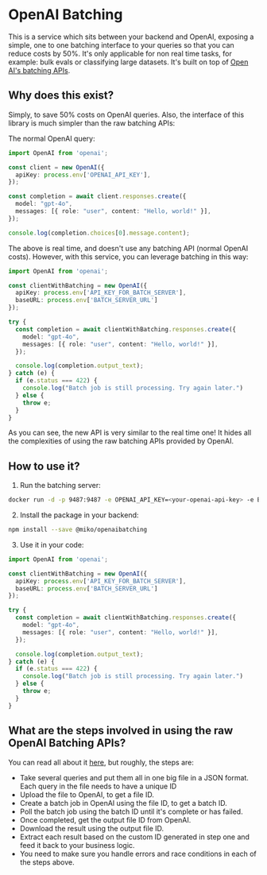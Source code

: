 # OpenAI Batching

This is a service which sits between your backend and OpenAI, exposing a simple, one to one batching interface to your queries so that you can reduce costs by 50%. It's only applicable for non real time tasks, for example: bulk evals or classifying large datasets. It's built on top of [Open AI's batching APIs](https://platform.openai.com/docs/guides/batch#4-check-the-status-of-a-batch).

## Why does this exist?
Simply, to save 50% costs on OpenAI queries. Also, the interface of this library is much simpler than the raw batching APIs:

The normal OpenAI query:
```typescript
import OpenAI from 'openai';

const client = new OpenAI({
  apiKey: process.env['OPENAI_API_KEY'],
});

const completion = await client.responses.create({
  model: "gpt-4o",
  messages: [{ role: "user", content: "Hello, world!" }],
});

console.log(completion.choices[0].message.content);
```

The above is real time, and doesn't use any batching API (normal OpenAI costs). However, with this service, you can leverage batching in this way:

```ts
import OpenAI from 'openai';

const clientWithBatching = new OpenAI({
  apiKey: process.env['API_KEY_FOR_BATCH_SERVER'],
  baseURL: process.env['BATCH_SERVER_URL']
});

try {
  const completion = await clientWithBatching.responses.create({
    model: "gpt-4o",
    messages: [{ role: "user", content: "Hello, world!" }],
  });

  console.log(completion.output_text);
} catch (e) {
  if (e.status === 422) {
    console.log("Batch job is still processing. Try again later.")
  } else {
    throw e;
  }
}
```

As you can see, the new API is very similar to the real time one! It hides all the complexities of using the raw batching APIs provided by OpenAI.

## How to use it?

1. Run the batching server:

```bash
docker run -d -p 9487:9487 -e OPENAI_API_KEY=<your-openai-api-key> -e BATCH_SERVER_API_KEY=<your-batch-server-api-key> POSTGRES_URL="postgres://<user>:<password>@<host>:5432/batching_db"
```

2. Install the package in your backend:

```bash
npm install --save @miko/openaibatching
```

3. Use it in your code:

```ts
import OpenAI from 'openai';

const clientWithBatching = new OpenAI({
  apiKey: process.env['API_KEY_FOR_BATCH_SERVER'],
  baseURL: process.env['BATCH_SERVER_URL']
});

try {
  const completion = await clientWithBatching.responses.create({
    model: "gpt-4o",
    messages: [{ role: "user", content: "Hello, world!" }],
  });

  console.log(completion.output_text);
} catch (e) {
  if (e.status === 422) {
    console.log("Batch job is still processing. Try again later.")
  } else {
    throw e;
  }
}
```

## What are the steps involved in using the raw OpenAI Batching APIs?
You can read all about it [here](https://platform.openai.com/docs/guides/batch#4-check-the-status-of-a-batch), but roughly, the steps are:
- Take several queries and put them all in one big file in a JSON format. Each query in the file needs to have a unique ID 
- Upload the file to OpenAI, to get a file ID.
- Create a batch job in OpenAI using the file ID, to get a batch ID.
- Poll the batch job using the batch ID until it's complete or has failed.
- Once completed, get the output file ID from OpenAI.
- Download the result using the output file ID.
- Extract each result based on the custom ID generated in step one and feed it back to your business logic.
- You need to make sure you handle errors and race conditions in each of the steps above.
